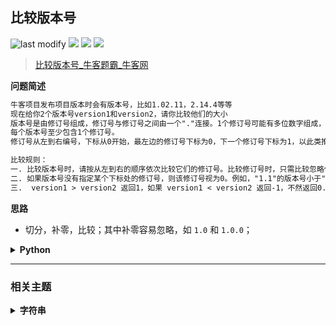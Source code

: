## 比较版本号
<!--START_SECTION:badge-->

![last modify](https://img.shields.io/static/v1?label=last%20modify&message=2025-07-08%2016%3A53%3A13&label_color=gray&color=thistle&style=flat-square)
[![](https://img.shields.io/static/v1?label=&message=%E4%B8%AD%E7%AD%89&label_color=gray&color=yellow&style=flat-square)](../../../README.md#中等)
[![](https://img.shields.io/static/v1?label=&message=%E7%89%9B%E5%AE%A2&label_color=gray&color=green&style=flat-square)](../../../README.md#牛客)
[![](https://img.shields.io/static/v1?label=&message=%E5%AD%97%E7%AC%A6%E4%B8%B2&label_color=gray&color=blue&style=flat-square)](../../../README.md#字符串)

<!--END_SECTION:badge-->
<!--info
tags: [字符串]
source: 牛客
level: 中等
number: '0104'
name: 比较版本号
companies: []
-->

> [比较版本号_牛客题霸_牛客网](https://www.nowcoder.com/practice/2b317e02f14247a49ffdbdba315459e7)

<summary><b>问题简述</b></summary>

```txt
牛客项目发布项目版本时会有版本号，比如1.02.11，2.14.4等等
现在给你2个版本号version1和version2，请你比较他们的大小
版本号是由修订号组成，修订号与修订号之间由一个"."连接。1个修订号可能有多位数字组成，修订号可能包含前导0，且是合法的。例如，1.02.11，0.1，0.2都是合法的版本号
每个版本号至少包含1个修订号。
修订号从左到右编号，下标从0开始，最左边的修订号下标为0，下一个修订号下标为1，以此类推。

比较规则：
一. 比较版本号时，请按从左到右的顺序依次比较它们的修订号。比较修订号时，只需比较忽略任何前导零后的整数值。比如"0.1"和"0.01"的版本号是相等的
二. 如果版本号没有指定某个下标处的修订号，则该修订号视为0。例如，"1.1"的版本号小于"1.1.1"。因为"1.1"的版本号相当于"1.1.0"，第3位修订号的下标为0，小于1
三.  version1 > version2 返回1，如果 version1 < version2 返回-1，不然返回0.
```

<!-- 
<details><summary><b>详细描述</b></summary>

```txt
```

</details>
-->

<!-- <div align="center"><img src="../../../_assets/xxx.png" height="300" /></div> -->

<summary><b>思路</b></summary>

- 切分，补零，比较；其中补零容易忽略，如 `1.0` 和 `1.0.0`；

<details><summary><b>Python</b></summary>

```python
class Solution:
    def compare(self , version1: str, version2: str) -> int:
        
        # 切分
        v1 = list(map(int, version1.split('.')))
        v2 = list(map(int, version2.split('.')))
        
        # 补零
        l1, l2 = len(v1), len(v2)
        if l1 > l2: v2 += [0] * (l1 - l2)
        else: v1 += [0] * (l2 - l1)
        
        # 比较
        for i1, i2 in zip(v1, v2):
            if i1 > i2: return 1
            if i1 < i2: return -1
        
        return 0
```

</details>


<!--START_SECTION:relate-->

---

### 相关主题

<details><summary><b>字符串</b></summary>

> [[中等, LeetCode] 电话号码的字母组合 🔥](../10/LeetCode_0017_中等_电话号码的字母组合.md)  
> [[中等, 剑指Offer] 把字符串转换成整数 🔥](../01/剑指Offer_6700_中等_把字符串转换成整数.md)  
> [[中等, 剑指Offer] 表示数值的字符串](../../2021/11/剑指Offer_2000_中等_表示数值的字符串.md)  
> [[中等, 牛客] 大数乘法](../01/牛客_0010_中等_大数乘法.md)  
> [[中等, 牛客] 大数加法](../01/牛客_0001_中等_大数加法.md)  
> [[中等, 牛客] 把字符串转换成整数(atoi) 🔥](牛客_0100_中等_把字符串转换成整数(atoi).md)  
> [[中等, 牛客] 验证IP地址](../05/牛客_0113_中等_验证IP地址.md)  
  > 
> [[困难, 剑指Offer] 正则表达式匹配](../../2021/11/剑指Offer_1900_困难_正则表达式匹配.md)  
  > 
> [[简单, LeetCode] 亲密字符串](../../2021/11/LeetCode_0859_简单_亲密字符串.md)  
> [[简单, LeetCode] 字符串中的单词数](../07/LeetCode_0434_简单_字符串中的单词数.md)  
> [[简单, 剑指Offer] 左旋转字符串](../01/剑指Offer_5802_简单_左旋转字符串.md)  
> [[简单, 剑指Offer] 替换空格](../../2021/11/剑指Offer_0500_简单_替换空格.md)  
> [[简单, 牛客] 压缩字符串(一)](牛客_0101_简单_压缩字符串(一).md)  
> [[简单, 牛客] 反转字符串](牛客_0103_简单_反转字符串.md)  
> [[简单, 牛客] 旋转字符串](../05/牛客_0114_简单_旋转字符串.md)  
> [[简单, 牛客] 最长公共前缀](../03/牛客_0055_简单_最长公共前缀.md)  
  > 

</details>

<!--END_SECTION:relate-->